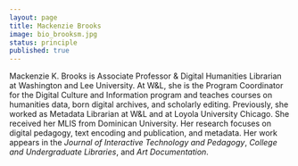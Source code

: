 ```yaml
---
layout: page
title: Mackenzie Brooks
image: bio_brooksm.jpg
status: principle
published: true
---
```


Mackenzie K. Brooks is Associate Professor & Digital Humanities Librarian at Washington and Lee University. At W&L, she is the Program Coordinator for the Digital Culture and Information program and teaches courses on humanities data, born digital archives, and scholarly editing. Previously, she worked as Metadata Librarian at W&L and at Loyola University Chicago. She received her MLIS from Dominican University. Her research focuses on digital pedagogy, text encoding and publication, and metadata. Her work appears in the *Journal of Interactive Technology and Pedagogy*, *College and Undergraduate Libraries*, and *Art Documentation*. 